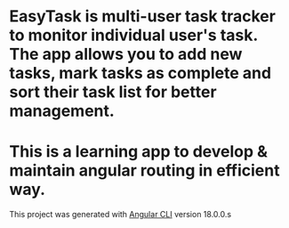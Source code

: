 # EasyTask is multi-user task tracker to monitor individual user's task. The app allows you to add new tasks, mark tasks as complete and sort their task list for better management.

# This is a learning app to develop & maintain angular routing in efficient way.

This project was generated with [Angular CLI](https://github.com/angular/angular-cli) version 18.0.0.s
